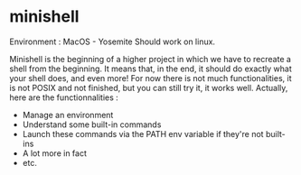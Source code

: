 # minishell
Environment : MacOS - Yosemite
Should work on linux.

Minishell is the beginning of a higher project in which we have to recreate a shell from the beginning.
It means that, in the end, it should do exactly what your shell does, and even more!
For now there is not much functionalities, it is not POSIX and not finished, but you can still try it, it works well.
Actually, here are the functionnalities :
- Manage an environment
- Understand some built-in commands
- Launch these commands via the PATH env variable if they're not built-ins
- A lot more in fact
- etc.
